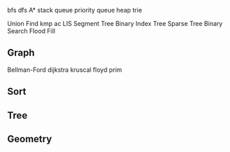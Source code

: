 bfs
dfs
A\*
stack
queue
priority queue
heap
trie

Union Find
kmp
ac
LIS
Segment Tree
Binary Index Tree
Sparse Tree
Binary Search
Flood Fill

## Graph

Bellman-Ford
dijkstra
kruscal
floyd
prim

## Sort
## Tree
## Geometry

